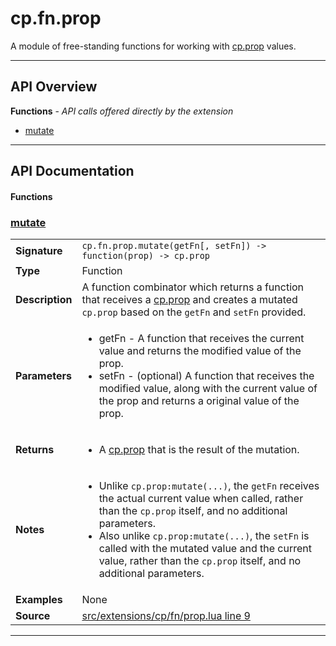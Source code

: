 # cp.fn.prop

A module of free-standing functions for working with [cp.prop](cp.prop.md) values.

---

## API Overview
**Functions** - _API calls offered directly by the extension_
 * [mutate](#mutate)


---

## API Documentation

#### Functions


### [mutate](#mutate)

|                                             |                                                                                     |
| --------------------------------------------|-------------------------------------------------------------------------------------|
| **Signature**                               | `cp.fn.prop.mutate(getFn[, setFn]) -> function(prop) -> cp.prop`                                                                    |
| **Type**                                    | Function                                                                     |
| **Description**                             | A function combinator which returns a function that receives a [cp.prop](cp.prop.md) and creates a mutated `cp.prop` based on the `getFn` and `setFn` provided.                                                                     |
| **Parameters**                              | <ul><li>getFn - A function that receives the current value and returns the modified value of the prop.</li><li>setFn - (optional) A function that receives the modified value, along with the current value of the prop and returns a original value of the prop.</li></ul> |
| **Returns**                                 | <ul><li>A [cp.prop](cp.prop.md) that is the result of the mutation.</li></ul>          |
| **Notes**                                   | <ul><li>Unlike `cp.prop:mutate(...)`, the `getFn` receives the actual current value when called, rather than the `cp.prop` itself, and no additional parameters.</li><li>Also unlike `cp.prop:mutate(...)`, the `setFn` is called with the mutated value and the current value, rather than the `cp.prop` itself, and no additional parameters.</li></ul> |
| **Examples**                                | None |
| **Source**                                  | [src/extensions/cp/fn/prop.lua line 9](https://github.com/CommandPost/CommandPost/blob/develop/src/extensions/cp/fn/prop.lua#L9) |

---


